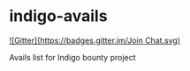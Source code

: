 indigo-avails
=============
[![Gitter](https://badges.gitter.im/Join Chat.svg)](https://gitter.im/FilWisher/indigo-avails?utm_source=badge&utm_medium=badge&utm_campaign=pr-badge&utm_content=badge)

Avails list for Indigo bounty project
